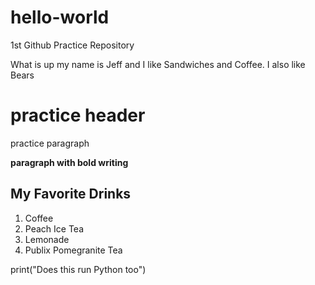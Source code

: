 # hello-world
1st Github Practice Repository

What is up my name is Jeff and I like Sandwiches and Coffee. 
I also like Bears


<h1>practice header</h1>

<p>practice paragraph</p>



<p><b>paragraph with bold writing</b></p> 


<h2>My Favorite Drinks</h2>
<ol>
  <li>Coffee</li>
  <li>Peach Ice Tea</li>
  <li>Lemonade</li>
  <li>Publix Pomegranite Tea</li>
</ol>


print("Does this run Python too")
